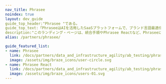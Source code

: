 ```yaml
---
nav_title: Phrasee
noindex: true
layout: dev_guide
guide_top_header:"Phrasee "である。
guide_top_text:「PhraseeはAIを活用したSaaSプラットフォームで、ブランド言語最適化を通じてカスタマーエクスペリエンスに革命をもたらす。Phraseeは、最適化された単語を1つずつデジタルマーケティングの教科書に書き換えることで、世界中のブランドがより良い言葉を発することを可能にしている」。
description:"このランディング・ページは、統合手順やPhrasee Reactなど、Phraseeに関するあらゆることを紹介する。"
alias: /partners/phrasee/

guide_featured_list:
- name: Phrasee
  link: /docs/partners/data_and_infrastructure_agility/ab_testing/phrasee/phrasee/
  image: /assets/img/braze_icons/user-circle.svg
- name: Phrasee React
  link: /docs/partners/data_and_infrastructure_agility/ab_testing/phrasee/phrasee_react/
  image: /assets/img/braze_icons/users-01.svg
---
```

<br>